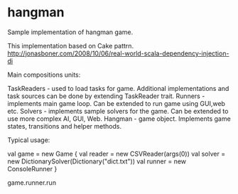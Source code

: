 hangman
=======
Sample implementation of hangman game.

This implementation based on Cake pattrn.
http://jonasboner.com/2008/10/06/real-world-scala-dependency-injection-di

Main compositions units:

TaskReaders - used to load tasks for game. Additional implementations and task sources can be done by extending TaskReader trait.
Runners - implements main game loop. Can be extended to run game using GUI,web etc.
Solvers - implements sample solvers  for the game. Can be extended to use more complex AI, GUI, Web.
Hangman - game object. Implements game states, transitions and helper methods.

Typical usage:

val game  = new Game {
    val reader = new CSVReader(args(0))
    val solver = new DictionarySolver(Dictionary("dict.txt"))
    val runner = new ConsoleRunner
}

game.runner.run
